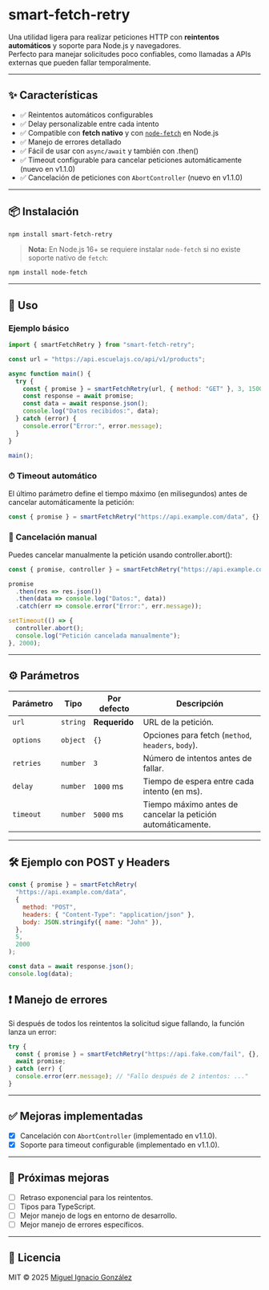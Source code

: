 # smart-fetch-retry

Una utilidad ligera para realizar peticiones HTTP con **reintentos automáticos** y soporte para Node.js y navegadores.  
Perfecto para manejar solicitudes poco confiables, como llamadas a APIs externas que pueden fallar temporalmente.

---

## ✨ Características

- ✅ Reintentos automáticos configurables  
- ✅ Delay personalizable entre cada intento  
- ✅ Compatible con **fetch nativo** y con [`node-fetch`](https://www.npmjs.com/package/node-fetch) en Node.js  
- ✅ Manejo de errores detallado  
- ✅ Fácil de usar con `async/await` y también con .then()
- ✅ Timeout configurable para cancelar peticiones automáticamente  (nuevo en v1.1.0)
- ✅ Cancelación de peticiones con `AbortController` (nuevo en v1.1.0)

---

## 📦 Instalación

```bash
npm install smart-fetch-retry
```

> **Nota:** En Node.js 16+ se requiere instalar `node-fetch` si no existe soporte nativo de `fetch`:
```bash
npm install node-fetch
```

---

## 🚀 Uso

### Ejemplo básico
```javascript
import { smartFetchRetry } from "smart-fetch-retry";

const url = "https://api.escuelajs.co/api/v1/products";

async function main() {
  try {
    const { promise } = smartFetchRetry(url, { method: "GET" }, 3, 1500, 5000);
    const response = await promise;
    const data = await response.json();
    console.log("Datos recibidos:", data);
  } catch (error) {
    console.error("Error:", error.message);
  }
}

main();
```

### ⏱ Timeout automático
El último parámetro define el tiempo máximo (en milisegundos) antes de cancelar automáticamente la petición:

```javascript
const { promise } = smartFetchRetry("https://api.example.com/data", {}, 3, 1500, 3000);
```

### 🛑 Cancelación manual
Puedes cancelar manualmente la petición usando controller.abort():
```javascript
const { promise, controller } = smartFetchRetry("https://api.example.com/data", {}, 3, 1500, 5000);

promise
  .then(res => res.json())
  .then(data => console.log("Datos:", data))
  .catch(err => console.error("Error:", err.message));

setTimeout(() => {
  controller.abort();
  console.log("Petición cancelada manualmente");
}, 2000);
```

---

## ⚙️ Parámetros

| Parámetro  | Tipo      | Por defecto | Descripción                                         |
|------------|-----------|-------------|-----------------------------------------------------|
| `url`      | `string`  | **Requerido** | URL de la petición.                                |
| `options`  | `object`  | `{}`        | Opciones para fetch (`method`, `headers`, `body`). |
| `retries`  | `number`  | `3`         | Número de intentos antes de fallar.                |
| `delay`    | `number`  | `1000` ms   | Tiempo de espera entre cada intento (en ms).       |
| `timeout`  | `number`  | `5000` ms   | Tiempo máximo antes de cancelar la petición automáticamente. |

---

## 🛠 Ejemplo con POST y Headers
```javascript
const { promise } = smartFetchRetry(
  "https://api.example.com/data",
  {
    method: "POST",
    headers: { "Content-Type": "application/json" },
    body: JSON.stringify({ name: "John" }),
  },
  5,
  2000
);

const data = await response.json();
console.log(data);
```

## ❗ Manejo de errores
Si después de todos los reintentos la solicitud sigue fallando, la función lanza un error:

```javascript
try {
  const { promise } = smartFetchRetry("https://api.fake.com/fail", {}, 2, 1000);
  await promise;
} catch (err) {
  console.error(err.message); // "Fallo después de 2 intentos: ..."
}
```

---

## ✅ Mejoras implementadas
- [x] Cancelación con `AbortController` (implementado en v1.1.0).
- [x] Soporte para timeout configurable (implementado en v1.1.0).
---

## 🧩 Próximas mejoras
- [ ] Retraso exponencial para los reintentos.
- [ ] Tipos para TypeScript.
- [ ] Mejor manejo de logs en entorno de desarrollo.
- [ ] Mejor manejo de errores específicos.
---


## 📄 Licencia
MIT © 2025 [Miguel Ignacio González](https://github.com/DevMGWeb)
